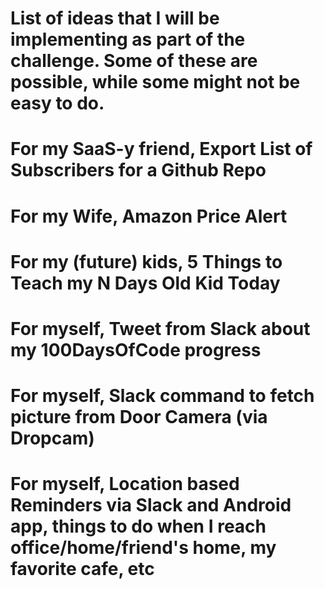 # List of ideas that I will be implementing as part of the challenge. Some of these are possible, while some might not be easy to do.

# For my SaaS-y friend, Export List of Subscribers for a Github Repo
# For my Wife, Amazon Price Alert
# For my (future) kids, 5 Things to Teach my N Days Old Kid Today
# For myself, Tweet from Slack about my 100DaysOfCode progress
# For myself, Slack command to fetch picture from Door Camera (via Dropcam)
# For myself, Location based Reminders via Slack and Android app, things to do when I reach office/home/friend's home, my favorite cafe, etc
